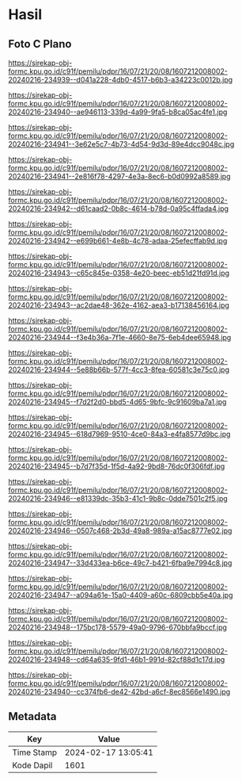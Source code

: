 # Hasil

## Foto C Plano

https://sirekap-obj-formc.kpu.go.id/c91f/pemilu/pdpr/16/07/21/20/08/1607212008002-20240216-234939--d041a228-4db0-4517-b6b3-a34223c0012b.jpg

https://sirekap-obj-formc.kpu.go.id/c91f/pemilu/pdpr/16/07/21/20/08/1607212008002-20240216-234940--ae946113-339d-4a99-9fa5-b8ca05ac4fe1.jpg

https://sirekap-obj-formc.kpu.go.id/c91f/pemilu/pdpr/16/07/21/20/08/1607212008002-20240216-234941--3e62e5c7-4b73-4d54-9d3d-89e4dcc9048c.jpg

https://sirekap-obj-formc.kpu.go.id/c91f/pemilu/pdpr/16/07/21/20/08/1607212008002-20240216-234941--2e816f78-4297-4e3a-8ec6-b0d0992a8589.jpg

https://sirekap-obj-formc.kpu.go.id/c91f/pemilu/pdpr/16/07/21/20/08/1607212008002-20240216-234942--d61caad2-0b8c-4614-b78d-0a95c4ffada4.jpg

https://sirekap-obj-formc.kpu.go.id/c91f/pemilu/pdpr/16/07/21/20/08/1607212008002-20240216-234942--e699b661-4e8b-4c78-adaa-25efecffab9d.jpg

https://sirekap-obj-formc.kpu.go.id/c91f/pemilu/pdpr/16/07/21/20/08/1607212008002-20240216-234943--c65c845e-0358-4e20-beec-eb51d21fd91d.jpg

https://sirekap-obj-formc.kpu.go.id/c91f/pemilu/pdpr/16/07/21/20/08/1607212008002-20240216-234943--ac2dae48-362e-4162-aea3-b17138456164.jpg

https://sirekap-obj-formc.kpu.go.id/c91f/pemilu/pdpr/16/07/21/20/08/1607212008002-20240216-234944--f3e4b36a-7f1e-4660-8e75-6eb4dee65948.jpg

https://sirekap-obj-formc.kpu.go.id/c91f/pemilu/pdpr/16/07/21/20/08/1607212008002-20240216-234944--5e88b66b-577f-4cc3-8fea-60581c3e75c0.jpg

https://sirekap-obj-formc.kpu.go.id/c91f/pemilu/pdpr/16/07/21/20/08/1607212008002-20240216-234945--f7d2f2d0-bbd5-4d65-9bfc-9c91609ba7a1.jpg

https://sirekap-obj-formc.kpu.go.id/c91f/pemilu/pdpr/16/07/21/20/08/1607212008002-20240216-234945--618d7969-9510-4ce0-84a3-e4fa8577d9bc.jpg

https://sirekap-obj-formc.kpu.go.id/c91f/pemilu/pdpr/16/07/21/20/08/1607212008002-20240216-234945--b7d7f35d-1f5d-4a92-9bd8-76dc0f306fdf.jpg

https://sirekap-obj-formc.kpu.go.id/c91f/pemilu/pdpr/16/07/21/20/08/1607212008002-20240216-234946--e81339dc-35b3-41c1-9b8c-0dde7501c2f5.jpg

https://sirekap-obj-formc.kpu.go.id/c91f/pemilu/pdpr/16/07/21/20/08/1607212008002-20240216-234946--0507c468-2b3d-49a8-989a-a15ac8777e02.jpg

https://sirekap-obj-formc.kpu.go.id/c91f/pemilu/pdpr/16/07/21/20/08/1607212008002-20240216-234947--33d433ea-b6ce-49c7-b421-6fba9e7994c8.jpg

https://sirekap-obj-formc.kpu.go.id/c91f/pemilu/pdpr/16/07/21/20/08/1607212008002-20240216-234947--a094a61e-15a0-4409-a60c-6809cbb5e40a.jpg

https://sirekap-obj-formc.kpu.go.id/c91f/pemilu/pdpr/16/07/21/20/08/1607212008002-20240216-234948--175bc178-5579-49a0-9796-670bbfa9bccf.jpg

https://sirekap-obj-formc.kpu.go.id/c91f/pemilu/pdpr/16/07/21/20/08/1607212008002-20240216-234948--cd64a635-9fd1-46b1-991d-82cf88d1c17d.jpg

https://sirekap-obj-formc.kpu.go.id/c91f/pemilu/pdpr/16/07/21/20/08/1607212008002-20240216-234940--cc374fb6-de42-42bd-a6cf-8ec8566e1490.jpg


## Metadata

| Key        | Value               |
| ---------- | ------------------- |
| Time Stamp | 2024-02-17 13:05:41 |
| Kode Dapil | 1601                |



